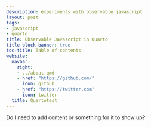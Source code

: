 ```yaml
---
description: experiments with observable javascript
layout: post
tags:
- javascript
- quarto
title: Observable Javascript in Quarto
title-block-banner: true
toc-title: Table of contents
website:
  navbar:
    right:
    - ../about.qmd
    - href: "https://github.com/"
      icon: github
    - href: "https://twitter.com"
      icon: twitter
  title: Quartotest
---
```


Do I need to add content or something for it to show up?
